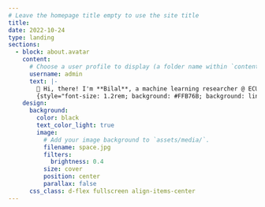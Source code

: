 ```yaml
---
# Leave the homepage title empty to use the site title
title:
date: 2022-10-24
type: landing
sections:
  - block: about.avatar
    content:
      # Choose a user profile to display (a folder name within `content/authors/`)
      username: admin
      text: |-
        👋 Hi, there! I'm **Bilal**, a machine learning researcher @ ECU \& Data Scientist at MySecurity Media.
        {style="font-size: 1.2rem; background: #FFB76B; background: linear-gradient(to right, #FFB76B 0%, #FFA73D 30%, #FF7C00 60%, #FF7F04 100%); -webkit-background-clip: text; -webkit-text-fill-color: transparent;"}
    design:
      background:
        color: black
        text_color_light: true
        image:
          # Add your image background to `assets/media/`.
          filename: space.jpg
          filters:
            brightness: 0.4
          size: cover
          position: center
          parallax: false
      css_class: d-flex fullscreen align-items-center
---
```

